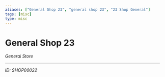 ```yaml
---
aliases: ["General Shop 23", "general shop 23", "23 Shop General"]
tags: [misc]
type: misc
---
```


# General Shop 23

*General Store*

---
*ID: SHOP00022*